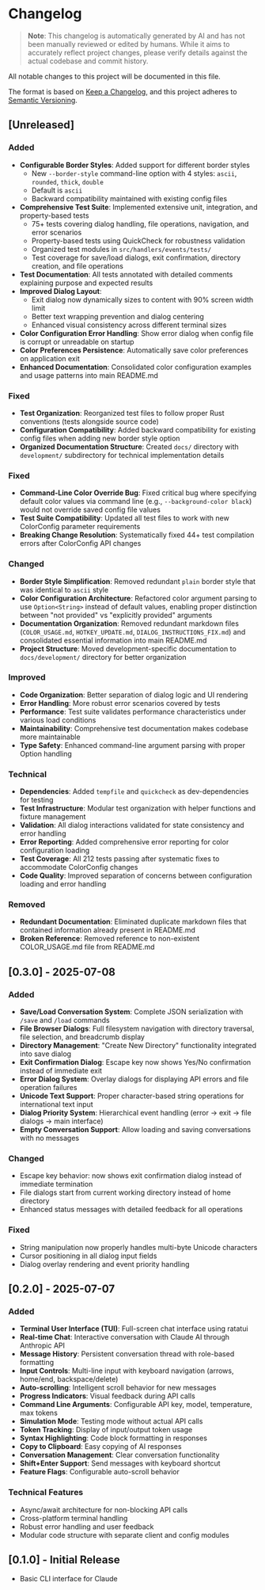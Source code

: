 # Changelog

> **Note**: This changelog is automatically generated by AI and has not been manually reviewed or edited by humans. While it aims to accurately reflect project changes, please verify details against the actual codebase and commit history.

All notable changes to this project will be documented in this file.

The format is based on [Keep a Changelog](https://keepachangelog.com/en/1.0.0/),
and this project adheres to [Semantic Versioning](https://semver.org/spec/v2.0.0.html).

## [Unreleased]

### Added
- **Configurable Border Styles**: Added support for different border styles
  - New `--border-style` command-line option with 4 styles: `ascii`, `rounded`, `thick`, `double`
  - Default is `ascii`
  - Backward compatibility maintained with existing config files
- **Comprehensive Test Suite**: Implemented extensive unit, integration, and property-based tests
  - 75+ tests covering dialog handling, file operations, navigation, and error scenarios
  - Property-based tests using QuickCheck for robustness validation
  - Organized test modules in `src/handlers/events/tests/`
  - Test coverage for save/load dialogs, exit confirmation, directory creation, and file operations
- **Test Documentation**: All tests annotated with detailed comments explaining purpose and expected results
- **Improved Dialog Layout**: 
  - Exit dialog now dynamically sizes to content with 90% screen width limit
  - Better text wrapping prevention and dialog centering
  - Enhanced visual consistency across different terminal sizes
- **Color Configuration Error Handling**: Show error dialog when config file is corrupt or unreadable on startup
- **Color Preferences Persistence**: Automatically save color preferences on application exit
- **Enhanced Documentation**: Consolidated color configuration examples and usage patterns into main README.md

### Fixed
- **Test Organization**: Reorganized test files to follow proper Rust conventions (tests alongside source code)
- **Configuration Compatibility**: Added backward compatibility for existing config files when adding new border style option
- **Organized Documentation Structure**: Created `docs/` directory with `development/` subdirectory for technical implementation details

### Fixed
- **Command-Line Color Override Bug**: Fixed critical bug where specifying default color values via command line (e.g., `--background-color black`) would not override saved config file values
- **Test Suite Compatibility**: Updated all test files to work with new ColorConfig parameter requirements
- **Breaking Change Resolution**: Systematically fixed 44+ test compilation errors after ColorConfig API changes

### Changed
- **Border Style Simplification**: Removed redundant `plain` border style that was identical to `ascii` style
- **Color Configuration Architecture**: Refactored color argument parsing to use `Option<String>` instead of default values, enabling proper distinction between "not provided" vs "explicitly provided" arguments
- **Documentation Organization**: Removed redundant markdown files (`COLOR_USAGE.md`, `HOTKEY_UPDATE.md`, `DIALOG_INSTRUCTIONS_FIX.md`) and consolidated essential information into main README.md
- **Project Structure**: Moved development-specific documentation to `docs/development/` directory for better organization

### Improved
- **Code Organization**: Better separation of dialog logic and UI rendering
- **Error Handling**: More robust error scenarios covered by tests
- **Performance**: Test suite validates performance characteristics under various load conditions
- **Maintainability**: Comprehensive test documentation makes codebase more maintainable
- **Type Safety**: Enhanced command-line argument parsing with proper Option handling

### Technical
- **Dependencies**: Added `tempfile` and `quickcheck` as dev-dependencies for testing
- **Test Infrastructure**: Modular test organization with helper functions and fixture management
- **Validation**: All dialog interactions validated for state consistency and error handling
- **Error Reporting**: Added comprehensive error reporting for color configuration loading
- **Test Coverage**: All 212 tests passing after systematic fixes to accommodate ColorConfig changes
- **Code Quality**: Improved separation of concerns between configuration loading and error handling

### Removed
- **Redundant Documentation**: Eliminated duplicate markdown files that contained information already present in README.md
- **Broken Reference**: Removed reference to non-existent COLOR_USAGE.md file from README.md

## [0.3.0] - 2025-07-08

### Added
- **Save/Load Conversation System**: Complete JSON serialization with `/save` and `/load` commands
- **File Browser Dialogs**: Full filesystem navigation with directory traversal, file selection, and breadcrumb display
- **Directory Management**: "Create New Directory" functionality integrated into save dialog
- **Exit Confirmation Dialog**: Escape key now shows Yes/No confirmation instead of immediate exit
- **Error Dialog System**: Overlay dialogs for displaying API errors and file operation failures
- **Unicode Text Support**: Proper character-based string operations for international text input
- **Dialog Priority System**: Hierarchical event handling (error → exit → file dialogs → main interface)
- **Empty Conversation Support**: Allow loading and saving conversations with no messages

### Changed
- Escape key behavior: now shows exit confirmation dialog instead of immediate termination
- File dialogs start from current working directory instead of home directory
- Enhanced status messages with detailed feedback for all operations

### Fixed
- String manipulation now properly handles multi-byte Unicode characters
- Cursor positioning in all dialog input fields
- Dialog overlay rendering and event priority handling

## [0.2.0] - 2025-07-07

### Added
- **Terminal User Interface (TUI)**: Full-screen chat interface using ratatui
- **Real-time Chat**: Interactive conversation with Claude AI through Anthropic API
- **Message History**: Persistent conversation thread with role-based formatting
- **Input Controls**: Multi-line input with keyboard navigation (arrows, home/end, backspace/delete)
- **Auto-scrolling**: Intelligent scroll behavior for new messages
- **Progress Indicators**: Visual feedback during API calls
- **Command Line Arguments**: Configurable API key, model, temperature, max tokens
- **Simulation Mode**: Testing mode without actual API calls
- **Token Tracking**: Display of input/output token usage
- **Syntax Highlighting**: Code block formatting in responses
- **Copy to Clipboard**: Easy copying of AI responses
- **Conversation Management**: Clear conversation functionality
- **Shift+Enter Support**: Send messages with keyboard shortcut
- **Feature Flags**: Configurable auto-scroll behavior

### Technical Features
- Async/await architecture for non-blocking API calls
- Cross-platform terminal handling
- Robust error handling and user feedback
- Modular code structure with separate client and config modules

## [0.1.0] - Initial Release
- Basic CLI interface for Claude